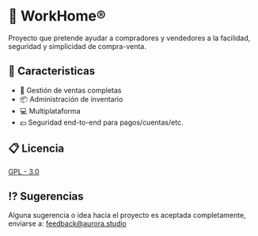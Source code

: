 
# 🏪 WorkHome®️

Proyecto que pretende ayudar a compradores y vendedores a la facilidad, seguridad y simplicidad de compra-venta.

## 📝 Caracteristicas

- 🏪 Gestión de ventas completas
- 📦 Administración de inventario
- 💻 Multiplataforma
- 💵 Seguridad end-to-end para pagos/cuentas/etc.


## 📋 Licencia

[GPL - 3.0](https://github.com/ZairDeLuque/EmpreGest/blob/main/LICENSE)

## ⁉️ Sugerencias

Alguna sugerencia o idea hacia el proyecto es aceptada completamente, enviarse a: feedback@aurora.studio
